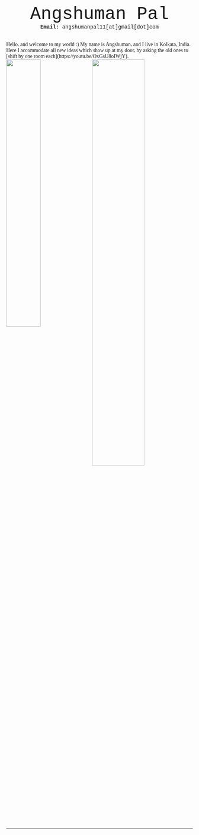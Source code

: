 <p align="center">
<font size="7"> <span style="font-family:Courier New;">Angshuman Pal</span> </font><br/>
  <span style="font-family:Courier New;"> <strong> Email:</strong> angshumanpal11[at]gmail[dot]com</span>
</p>
<br/>

  
<span style="font-family:Garamond;">
  Hello, and welcome to my world :) My name is Angshuman, and I live in Kolkata, India.<br/>
  Here I accommodate all new ideas which show up at my door, by asking the old ones to [shift by one room each](https://youtu.be/OxGsU8oIWjY).<br/>
</span>


<img src="https://user-images.githubusercontent.com/98811198/153483695-e7f33353-52a2-47b1-b427-62a51403e43c.jpeg" style="float: left; width: 43%; margin-right: 1%; margin-bottom: 0.5em;" figcaption="@nathanwpyle">
<img src="https://user-images.githubusercontent.com/98811198/153483784-9aa1253e-dd0b-45c5-96a4-52e6b85c844f.jpeg" style="float: right; width: 53%; margin-right: 1%; margin-bottom: 0.5em;">
<p style="clear: both;"></p>

___


<br/>
